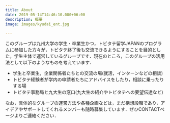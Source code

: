 ```yaml
---
title: About
date: 2019-05-14T14:46:10.000+06:00
description: 概要
image: images/kyudai_ent.jpg

---
```

このグループは九州大学の学生・卒業生かつ，トビタテ留学JAPANのプログラムに参加した方々が，トビタテ終了後も交流できるようにすることを目的とした，学生主体で運営しているグループです．現在のところ，このグループの活用法として以下のようなものを考えています．

* 学生と卒業生，企業関係者たちとの交流の場(就活，インターンなどの相談)
* トビタテ経験者が学内の申請者たちにアドバイスをしたり，相談に乗ったりする場
* トビタテ事務局と九大生の窓口(九大生の紹介やトビタテへの要望伝達など)

なお，具体的なグループの運営方法や各種企画などは，まだ構想段階であり，アイデアやサポートしてくれるメンバーも随時募集しています．ぜひCONTACTページよりご連絡ください．